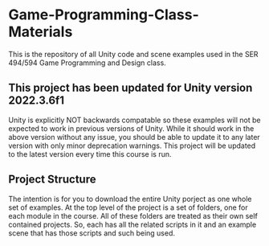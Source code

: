 # Game-Programming-Class-Materials

This is the repository of all Unity code and scene examples used in the SER 494/594 Game Programming and Design class.

## This project has been updated for Unity version 2022.3.6f1

Unity is explicitly NOT backwards compatable so these examples will not be expected to work in previous versions of Unity. While it should work in the above version without any issue, you should be able to update it to any later version with only minor deprecation warnings. This project will be updated to the latest version every time this course is run. 

## Project Structure

The intention is for you to download the entire Unity porject as one whole set of examples. At the top level of the project is a set of folders, one for each module in the course. All of these folders are treated as their own self contained projects. So, each has all the related scripts in it and an example scene that has those scripts and such being used.